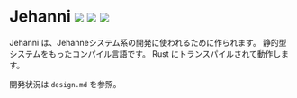 # Jehanni  ![](https://img.shields.io/badge/version-v0.1.0-informational.svg) ![](https://img.shields.io/badge/Rust-v1.39.0-black?logo=rust.svg) ![](https://img.shields.io/github/issues/yatabis/Jehanni.svg)

Jehanni は、Jehanneシステム系の開発に使われるために作られます。
静的型システムをもったコンパイル言語です。
Rust にトランスパイルされて動作します。

開発状況は `design.md` を参照。
